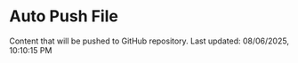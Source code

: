 # Auto Push File

Content that will be pushed to GitHub repository.
Last updated: 08/06/2025, 10:10:15 PM